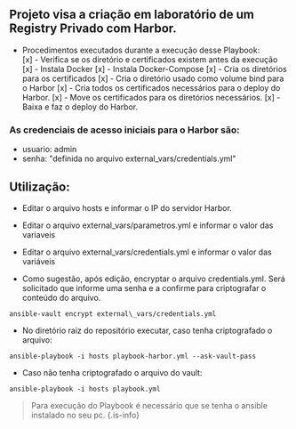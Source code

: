 ## Projeto visa a criação em laboratório de um Registry Privado com Harbor.  

- Procedimentos executados durante a execução desse Playbook:  
[x] - Verifica se os diretório e certificados existem antes da execução
[x] - Instala Docker
[x] - Instala Docker-Compose
[x] - Cria os diretórios para os certificados
[x] - Cria o diretório usado como volume bind para o Harbor
[x] - Cria todos os certificados necessários para o deploy do Harbor.
[x] - Move os certificados para os diretórios necessários.
[x] - Baixa e faz o deploy do Harbor.

### As credenciais de acesso iniciais para o Harbor são: 
- usuario: admin
- senha: "definida no arquivo external\_vars/credentials.yml"  

## Utilização:  
- Editar o arquivo hosts e informar o IP do servidor Harbor.  

- Editar o arquivo external\_vars/parametros.yml e informar o valor das variaveis  

- Editar o arquivo external\_vars/credentials.yml e informar o valor das variáveis  

- Como sugestão, após edição, encryptar o arquivo credentials.yml. Será solicitado que informe uma senha e a confirme para criptografar o conteúdo do arquivo.
```
ansible-vault encrypt external\_vars/credentials.yml
```  

- No diretório raiz do repositório executar, caso tenha criptografado o arquivo:
```
ansible-playbook -i hosts playbook-harbor.yml --ask-vault-pass
``` 

- Caso não tenha criptografado o arquivo do vault:
```
ansible-playbook -i hosts playbook.yml
```

> Para execução do Playbook é necessário que se tenha o ansible instalado no seu pc.
{.is-info}
